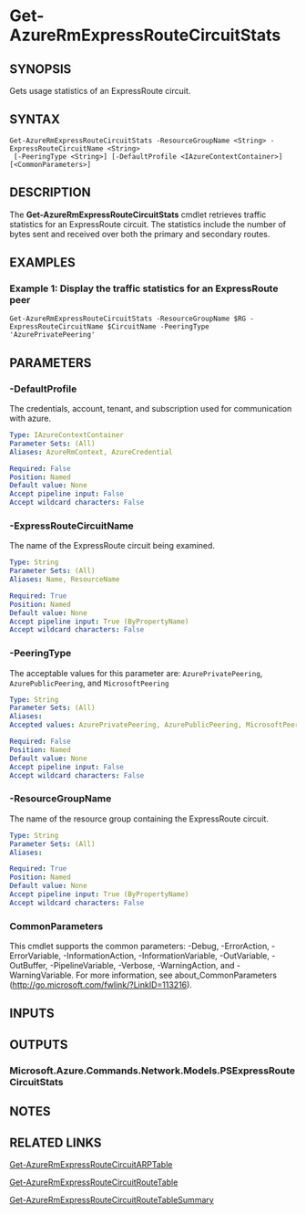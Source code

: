 ﻿---
external help file: Microsoft.Azure.Commands.Network.dll-Help.xml
Module Name: AzureRM.Network
ms.assetid: CFE184E2-6DEF-4E92-A9C3-E82F29BB4FB8
online help: https://docs.microsoft.com/en-us/powershell/module/azurerm.network/get-azurermexpressroutecircuitstats
schema: 2.0.0
---

# Get-AzureRmExpressRouteCircuitStats

## SYNOPSIS
Gets usage statistics of an ExpressRoute circuit.

## SYNTAX

```
Get-AzureRmExpressRouteCircuitStats -ResourceGroupName <String> -ExpressRouteCircuitName <String>
 [-PeeringType <String>] [-DefaultProfile <IAzureContextContainer>] [<CommonParameters>]
```

## DESCRIPTION
The **Get-AzureRmExpressRouteCircuitStats** cmdlet retrieves traffic statistics for an ExpressRoute
circuit. The statistics include the number of bytes sent and received over both the primary and
secondary routes.

## EXAMPLES

### Example 1: Display the traffic statistics for an ExpressRoute peer
```
Get-AzureRmExpressRouteCircuitStats -ResourceGroupName $RG -ExpressRouteCircuitName $CircuitName -PeeringType 'AzurePrivatePeering'
```

## PARAMETERS

### -DefaultProfile
The credentials, account, tenant, and subscription used for communication with azure.

```yaml
Type: IAzureContextContainer
Parameter Sets: (All)
Aliases: AzureRmContext, AzureCredential

Required: False
Position: Named
Default value: None
Accept pipeline input: False
Accept wildcard characters: False
```

### -ExpressRouteCircuitName
The name of the ExpressRoute circuit being examined.

```yaml
Type: String
Parameter Sets: (All)
Aliases: Name, ResourceName

Required: True
Position: Named
Default value: None
Accept pipeline input: True (ByPropertyName)
Accept wildcard characters: False
```

### -PeeringType
The acceptable values for this parameter are: `AzurePrivatePeering`, `AzurePublicPeering`, and
`MicrosoftPeering`

```yaml
Type: String
Parameter Sets: (All)
Aliases: 
Accepted values: AzurePrivatePeering, AzurePublicPeering, MicrosoftPeering

Required: False
Position: Named
Default value: None
Accept pipeline input: False
Accept wildcard characters: False
```

### -ResourceGroupName
The name of the resource group containing the ExpressRoute circuit.

```yaml
Type: String
Parameter Sets: (All)
Aliases: 

Required: True
Position: Named
Default value: None
Accept pipeline input: True (ByPropertyName)
Accept wildcard characters: False
```

### CommonParameters
This cmdlet supports the common parameters: -Debug, -ErrorAction, -ErrorVariable, -InformationAction, -InformationVariable, -OutVariable, -OutBuffer, -PipelineVariable, -Verbose, -WarningAction, and -WarningVariable. For more information, see about_CommonParameters (http://go.microsoft.com/fwlink/?LinkID=113216).

## INPUTS

## OUTPUTS

### Microsoft.Azure.Commands.Network.Models.PSExpressRouteCircuitStats

## NOTES

## RELATED LINKS

[Get-AzureRmExpressRouteCircuitARPTable](Get-AzureRmExpressRouteCircuitARPTable.md)

[Get-AzureRmExpressRouteCircuitRouteTable](Get-AzureRmExpressRouteCircuitRouteTable.md)

[Get-AzureRmExpressRouteCircuitRouteTableSummary](Get-AzureRmExpressRouteCircuitRouteTableSummary.md)
